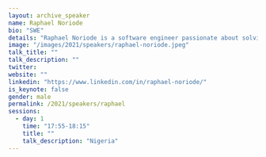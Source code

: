 ```yaml
---
layout: archive_speaker
name: Raphael Noriode
bio: "SWE"
details: "Raphael Noriode is a software engineer passionate about solving problems and creating value through impactful projects."
image: "/images/2021/speakers/raphael-noriode.jpeg"
talk_title: ""
talk_description: ""
twitter:
website: ""
linkedin: "https://www.linkedin.com/in/raphael-noriode/"
is_keynote: false
gender: male
permalink: /2021/speakers/raphael
sessions:
  - day: 1
    time: "17:55-18:15"
    title: ""
    talk_description: "Nigeria"
---
```

